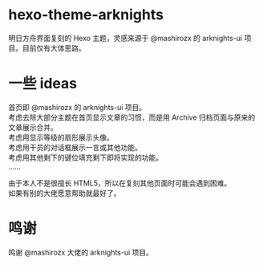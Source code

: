 # hexo-theme-arknights
明日方舟界面复刻的 Hexo 主题，灵感来源于 @mashirozx 的 arknights-ui 项目。目前仅有大体思路。

# 一些 ideas
首页即 @mashirozx 的 arknights-ui 项目。  
考虑去除大部分主题在首页显示文章的习惯，而是用 Archive 归档页面与原来的文章展示合并。  
考虑用显示等级的扇形展示头像。  
考虑用干员的对话框展示一言或其他功能。  
考虑用其他剩下的键位填充剩下即将实现的功能。  
……

由于本人不是很擅长 HTML5，所以在复刻其他页面时可能会遇到困难。  
如果有别的大佬愿意帮助就最好了。

# 鸣谢
鸣谢 @mashirozx 大佬的 arknights-ui 项目。
